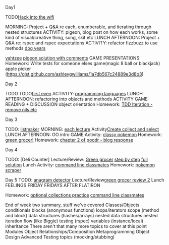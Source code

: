 Day1

TODO[Hack into the wifi](https://gist.github.com/anonymous/7528084)

MORNING: Project + Q&A re each, enumberable, and iterating through nested structures
ACTIVITY: pigeon, blog post on how each works, some kind of visual/creative thing, song, skit etc
LUNCH
AFTERNOON: Project + Q&A re: rspec and rspec expectations
ACTIVITY: refactor fizzbuzz to use methods
[dog years](https://gist.github.com/ashleygwilliams/7534244)
 
[yahtzee](https://gist.github.com/ashleygwilliams/7534254)
[pigeon solution with comments](https://gist.github.com/blake41/7536342 )
GAME
PRESENTATIONS
Homework: Write tests for someone elses game(magic 8 ball or blackjack)
apple picker (https://gist.github.com/ashleygwilliams/1a7db567c24889e3d8b3)

Day 2

TODO TODO[first even](https://gist.github.com/blake41/7545587)
ACTIVITY: [programming languages](https://gist.github.com/blake41/7545999)
LUNCH
AFTERNOON: refactoring into objects and methods
ACTIVITY
GAME
READING + DISCUSSION object orientation
Homework: [TDD Iteration - remove nils etc](https://gist.github.com/blake41/7553994)

Day 3

TODO: [listmaker](https://gist.github.com/ashleygwilliams/7563837)
MORNING: [each lecture](https://gist.github.com/blake41/7567057) 
Activity[Create collect and select](https://gist.github.com/blake41/7565320)
LUNCH
AFTERNOON: OO intro
GAME
Activity: [classy pokemon](https://gist.github.com/blake41/10681438)
Homework: [green grocer!](https://gist.github.com/ashleygwilliams/5757256)
Homework: [chapter 2 of poodr - blog response](http://flatironschool.s3.amazonaws.com/library/books/Practical.Object.Oriented.Design.in.Ruby.zip)

Day 4

TODO: [Deli Counter]
Lecture/Review: [Green grocer](https://gist.github.com/blake41/7584119)
[step by step](https://github.com/blake41/green_grocer)
[full solution](https://gist.github.com/blake41/7601977)
Lunch
Activity: [command line classmates](https://gist.github.com/blake41/10681693)
Homework: [pokemon scraper](https://gist.github.com/blake41/10681758)

Day 5
TODO: [anagram detector](https://gist.github.com/aviflombaum/44a74a4bbde44084db55)
Lecture/Review[green grocer review 2](https://gist.github.com/blake41/7603265)
Lunch
FEELINGS FRIDAY
FRIDAYS AFTER FLATIRON

Homework: [optional collections practice](https://gist.github.com/blake41/7606096)
[command line classmates](https://gist.github.com/blake41/10682354)


End of week two summary, stuff we've covered
Classes/Objects
conditionals
blocks (anonymous functions)
loops/iterators
scope (method and block)
data structures (hashes/arrays)
nested data structures
nested iteration
flow (like Biggie)
testing (rspec)
variables (instance/local)
inheritance
There aren't that many more topics to cover at this point
Modules
Object Relationships/Composition
Metaprogramming
Object Design
Advanced Testing topics (mocking/stubbing)

